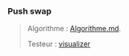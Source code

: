 ### Push swap

> Algorithme : [Algorithme.md](https://github.com/Romain-ItAllDepends/Tronc-commun/edit/main/PUSH_SWAP/Algorithme.md).
> 
> Testeur : [visualizer](https://github.com/o-reo/push_swap_visualizer)
